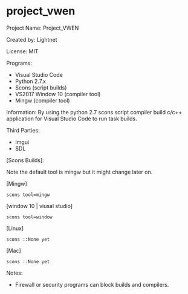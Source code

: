 # project_vwen

Project Name: Project_VWEN

Created by: Lightnet

License: MIT

Programs:
 * Visual Studio Code
 * Python 2.7.x
  * Scons (script builds)
 * VS2017 Window 10 (compiler tool)
 * Mingw (compiler tool)

Information: By using the python 2.7 scons script compiler build c/c++ application for Visual Studio Code to run task builds.


Third Parties:
 * Imgui
 * SDL 


[Scons Builds]:

Note the default tool is mingw but it might change later on.

[Mingw]

   `scons tool=mingw`

[window 10 | viusal studio]

   `scons tool=window`

[Linux]

   `scons ::None yet` 

[Mac]

   `scons ::None yet` 

Notes:
 * Firewall or security programs can block builds and compilers.